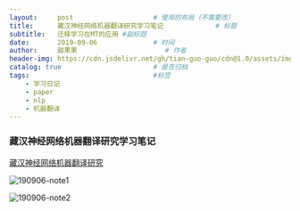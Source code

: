 ```yaml
---
layout:     post                    # 使用的布局（不需要改）
title:      藏汉神经网络机器翻译研究学习笔记             # 标题 
subtitle:   迁移学习在MT的应用 #副标题
date:       2019-09-06              # 时间
author:     甜果果                      # 作者
header-img: https://cdn.jsdelivr.net/gh/tian-guo-guo/cdn@1.0/assets/img/post-bg-coffee.jpeg    #这篇文章标题背景图片
catalog: true                       # 是否归档
tags:                               #标签 
    - 学习日记
    - paper
    - nlp
    - 机器翻译
---
```


### 藏汉神经网络机器翻译研究学习笔记

[藏汉神经网络机器翻译研究](http://www.cips-cl.org/static/anthology/CCL-2017/CCL-17-025.pdf)

![190906-note1](https://cdn.jsdelivr.net/gh/tian-guo-guo/cdn@1.0/assets/img/blog/190906-note1.jpg)

![190906-note2](https://cdn.jsdelivr.net/gh/tian-guo-guo/cdn@1.0/assets/img/blog/190906-note2.jpg)